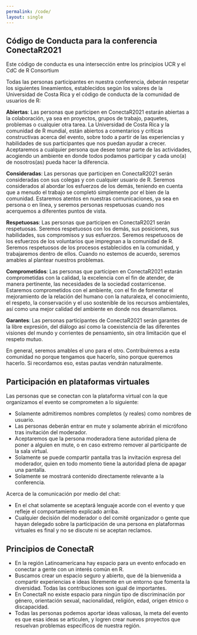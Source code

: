 ```yaml
---
permalink: /code/
layout: single
---
```



## Código de Conducta para la conferencia ConectaR2021

Este código de conducta es una intersección entre los principios UCR y el CdC de R Consortium

Todas las personas participantes en nuestra conferencia, deberán respetar los siguientes lineamientos, establecidos según los valores de la Universidad de Costa Rica y el código de conducta de la comunidad de usuarios de R:

**Abiertas**: Las personas que participen en ConectaR2021 estarán abiertas a la colaboración, ya sea en proyectos, grupos de trabajo, paquetes, problemas o cualquier otra tarea. La Universidad de Costa Rica y la  comunidad de R mundial, están abiertos a comentarios y críticas constructivas acerca del evento, sobre todo a partir de las experiencias y habilidades de sus participantes que nos puedan ayudar a crecer. Aceptaremos a cualquier persona que desee tomar parte de las actividades, acogiendo un ambiente en donde todos podamos participar y cada uno(a) de nosotros(as) pueda hacer la diferencia.

**Consideradas**: Las personas que participen en ConectaR2021 serán consideradas con sus colegas y con cualquier usuario de R. Seremos considerados al abordar los esfuerzos de los demás, teniendo en cuenta que a menudo el trabajo se completó simplemente por el bien de la comunidad. Estaremos atentos en nuestras comunicaciones, ya sea en persona o en línea, y seremos personas respetuosas cuando nos acerquemos a diferentes puntos de vista.

**Respetuosas**: Las personas que participen en ConectaR2021 serán respetuosas. Seremos respetuosos con los demás, sus posiciones, sus habilidades, sus compromisos y sus esfuerzos. Seremos respetuosos de los esfuerzos de los voluntarios que impregnan a la comunidad de R. Seremos respetuosos de los procesos establecidos en la comunidad, y trabajaremos dentro de ellos. Cuando no estemos de acuerdo, seremos amables al plantear nuestros problemas.

**Comprometidos**: Las personas que participen en ConectaR2021 estarán comprometidas con la calidad, la excelencia con el fin de atender, de manera pertinente, las necesidades de la sociedad costarricense. Estaremos comprometidos con el ambiente, con el fin de fomentar el mejoramiento de la relación del  humano con la naturaleza, el conocimiento, el respeto, la conservación y el uso sostenible de los recursos ambientales, así como una mejor calidad del ambiente en donde nos desarrollamos.

**Garantes**: Las personas participantes de ConectaR2021 serán garantes de la libre expresión, del diálogo así como la coexistencia de las diferentes visiones del mundo y corrientes de pensamiento, sin otra limitación que el respeto mutuo.

En general, seremos amables el uno para el otro. Contribuiremos a esta comunidad no porque tengamos que hacerlo, sino porque queremos hacerlo. Si recordamos eso, estas pautas vendrán naturalmente.

## Participación en plataformas virtuales

Las personas que se conectan con la plataforma virtual con la que organizamos el evento se comprometen a lo siguiente:

* Solamente admitiremos nombres completos (y reales) como nombres de usuario.
* Las personas deberán entrar en mute y solamente abrirán el micrófono tras invitación del moderador.
* Aceptaremos que la persona moderadora tiene autoridad plena de poner a alguien en mute, o en caso extremo remover al participante de la sala virtual.
* Solamente se puede compartir pantalla tras la invitación expresa del moderador, quien en todo momento tiene la autoridad plena de apagar una pantalla.
* Solamente se mostrará contenido directamente relevante a la conferencia. 

Acerca de la comunicación por medio del chat:

* En el chat solamente se aceptará lenguaje acorde con el evento y que refleje el comportamiento explicado arriba.
* Cualquier decisión del moderador o del comité organizador o gente que hayan delegado sobre la participación de una persona en plataformas virtuales es final y no se discute ni se aceptan reclamos.

## Principios de ConectaR

* En la región Latinoamericana hay espacio para un evento enfocado en conectar a gente con un interés común en R.
* Buscamos crear un espacio seguro y abierto, que dé la bienvenida a compartir experiencias e ideas libremente en un entorno que fomenta la diversidad. Todas las contribuciones son igual de importantes. 
* En ConectaR no existe espacio para ningún tipo de discriminación por género, orientación sexual, nacionalidad, religión, edad, origen étnico o discapacidad.
* Todas las personas podemos aportar ideas valiosas, la meta del evento es que esas ideas se articulen, y logren crear nuevos proyectos que resuelvan problemas específicos de nuestra región. 

